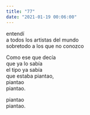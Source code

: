 ```yaml
---
title: "77"
date: "2021-01-19 00:06:00"
---
```


entendí\
a todos los artistas del mundo\
sobretodo a los que no conozco

Como ese que decía\
que ya lo sabía\
el tipo ya sabía\
que estaba piantao,\
piantao\
piantao.

piantao\
piantao.

